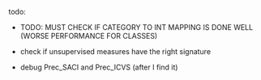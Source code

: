 todo:

- TODO: MUST CHECK IF CATEGORY TO INT MAPPING IS DONE WELL (WORSE PERFORMANCE FOR CLASSES)

- check if unsupervised measures have the right signature

- debug Prec_SACI and Prec_ICVS (after I find it)
